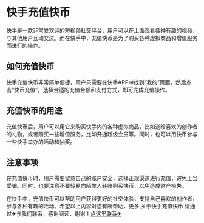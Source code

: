 # 快手充值快币

快手是一款非常受欢迎的短视频社交平台，用户可以在上面观看各种有趣的视频，与其他用户互动交流。而在快手中，充值快币是为了购买各种虚拟商品和增值服务而进行的操作。

## 如何充值快币

快手充值快币非常简单便捷，用户只需要在快手APP中找到“我的”页面，然后点击“快币充值”，选择合适的充值金额和支付方式，即可完成充值操作。

## 充值快币的用途

充值快币后，用户可以用它来购买快手内的各种虚拟商品，比如送给喜欢的创作者的礼物，或者购买一些增值服务，比如开通超级会员等。同时，也可以用快币参与一些快手举办的活动和抽奖。

## 注意事项

在充值快币时，用户需要留意自己的账户安全，选择正规渠道进行充值，避免上当受骗。同时，也要注意不要轻易向陌生人转账购买快币，以免造成财产损失。

在快手中，充值快币可以帮助用户获得更好的社交体验，支持自己喜欢的创作者，参与各种有趣的活动。希望以上内容对您有所帮助，更多 关于快手充值快币 请通过✈与我们联系，感谢阅读，谢谢！[点这里联系✈](https://t.me/gngwzh)